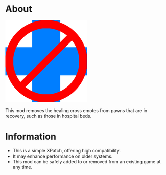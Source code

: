 # About

<img src="About\Preview.png" alt="Preview" />

This mod removes the healing cross emotes from pawns that are in recovery, such as those in hospital beds.

# Information

- This is a simple XPatch, offering high compatibility.
- It may enhance performance on older systems.
- This mod can be safely added to or removed from an existing game at any time.